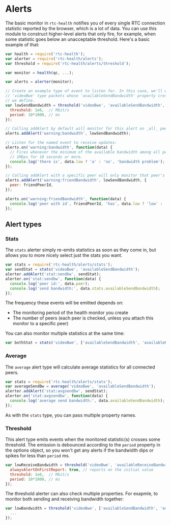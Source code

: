 # Alerts

The basic monitor in `rtc-health` notifies you of every single RTC connection statistic reported by the browser, which is a lot of data.
You can use this module to construct higher-level alerts that only fire, for example, when some statistic goes below an unacceptable threshold.
Here's a basic example of that:

```js
var health = require('rtc-health');
var alerter = require('rtc-health/alerts');
var threshold = require('rtc-health/alerts/threshold');

var monitor = health(qc, ...);

var alerts = alerter(monitor);

// Create an example type of event to listen for. In this case, we'll watch for any
// 'videoBwe' type packets whose 'availableSendBandwidth' property crosses a threshold
// we define.
var lowSendBandwidth = threshold('videoBwe', 'availableSendBandwidth', {
  threshold: 1e6,  // Mbit/s
  period: 10*1000, // ms
});

// Calling addAlert by default will monitor for this alert on _all_ peer connections.
alerts.addAlert('warning:bandwidth', lowSendBandwidth);

// Listen for the named event to receive updates:
alerts.on('warning:bandwidth', function(data) {
  // Fires whenever the minimum of the available bandwidth among all peers crosses
  // 1Mbps for 10 seconds or more.
  console.log('there is', data.low ? 'a' : 'no', 'bandwidth problem');
});

// Calling addAlert with a specific peer will only monitor that peer's statistics.
alerts.addAlert('warning:friendBandwidth', lowSendBandwidth, {
  peer: friendPeerId,
});

alerts.on('warning:friendBandwidth', function(data) {
  console.log('peer with id', friendPeerId, 'has', data.low ? 'low' : 'ok', 'bandwidth');
});
```

## Alert types

### Stats

The `stats` alerter simply re-emits statistics as soon as they come in, but allows you to more nicely select just the stats you want.

```js
var stats = require('rtc-health/alerts/stats');
var sendStat = stats('videoBwe', 'availableSendBandwidth');
alerter.addAlert('stat:sendbw', sendStat);
alerter.on('stat:sendbw', function(data) {
  console.log('peer id:', data.peer);
  console.log('send bandwidth:', data.stats.availableSendBandwidth);
});
```

The frequency these events will be emitted depends on:

 * The monitoring period of the health monitor you create
 * The number of peers (each peer is checked, unless you attach this monitor to a specific peer)

You can also monitor multiple statistics at the same time:

```js
var bothStat = stats('videoBwe', ['availableSendBandwidth', 'availableReceiveBandwidth']);
```

### Average

The `average` alert type will calculate average statistics for all connected peers.

```js
var stats = require('rtc-health/alerts/stats');
var averageSendBw = average('videoBwe', 'availableSendBandwidth');
alerter.addAlert('stat:avgsendbw', sendStat);
alerter.on('stat:avgsendbw', function(data) {
  console.log('average send bandwidth:', data.availableSendBandwidth);
});
```

As with the `stats` type, you can pass multiple property names.

### Threshold

This alert type emits events when the monitored statistic(s) crosses some threshold.
The emission is debounced according to the `period` property in the options object, so you won't get any alerts if the bandwidth dips or spikes for less than `period` ms.

```js
var lowReceiveBandwidth = threshold('videoBwe', 'availableReceiveBandwidth', {
  alwaysAlertOnFirstReport: true, // reports on the initial value
  threshold: 1e6,  // Mbit/s
  period: 10*1000, // ms
});
```

The threshold alerter can also check multiple properties.
For exapmle, to monitor both sending and receiving bandwidth together:

```js
var lowBandwidth = threshold('videoBwe', ['availableSendBandwidth', 'availableReceiveBandwidth'], {
  ...
});
```

